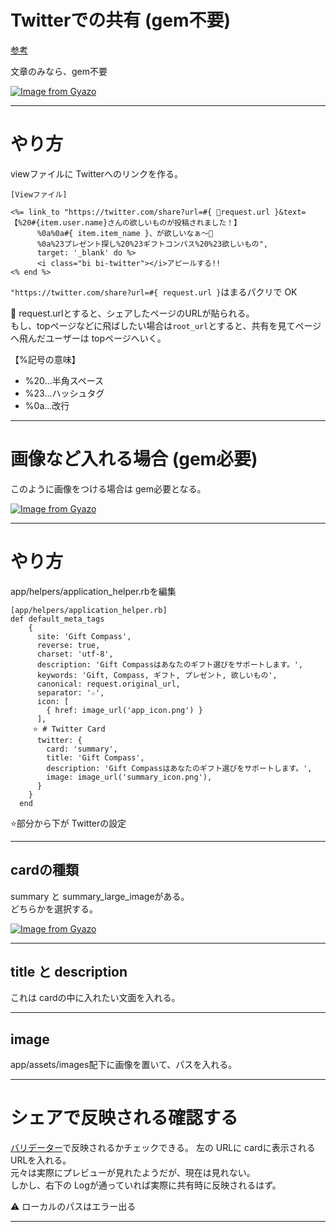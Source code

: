 # Twitterでの共有 (gem不要)
[参考](https://subaru-hello.hateblo.jp/entry/2021/09/02/224859)  

文章のみなら、gem不要

[![Image from Gyazo](https://i.gyazo.com/a847d9fac255fdebf8b1742af33cefcb.png)](https://gyazo.com/a847d9fac255fdebf8b1742af33cefcb)
***

# やり方
viewファイルに Twitterへのリンクを作る。
~~~
[Viewファイル]

<%= link_to "https://twitter.com/share?url=#{ 🩵request.url }&text=【%20#{item.user.name}さんの欲しいものが投稿されました！】
      %0a%0a#{ item.item_name }、が欲しいなぁ〜🎁
      %0a%23プレゼント探し%20%23ギフトコンパス%20%23欲しいもの",
      target: '_blank' do %>
      <i class="bi bi-twitter"></i>アピールする!!
<% end %>
~~~
`"https://twitter.com/share?url=#{ request.url }`はまるパクリで OK

🩵 request.urlとすると、シェアしたページのURLが貼られる。  
もし、topページなどに飛ばしたい場合は`root_url`とすると、共有を見てページへ飛んだユーザーは topページへいく。  

【%記号の意味】
- %20...半角スペース
- %23...ハッシュタグ
- %0a...改行
***

# 画像など入れる場合 (gem必要)
このように画像をつける場合は gem必要となる。

[![Image from Gyazo](https://i.gyazo.com/e0618afc01a0192a85f6211057d26b00.png)](https://gyazo.com/e0618afc01a0192a85f6211057d26b00)
***

# やり方
app/helpers/application_helper.rbを編集
~~~
[app/helpers/application_helper.rb]
def default_meta_tags
    {
      site: 'Gift Compass',
      reverse: true,
      charset: 'utf-8',
      description: 'Gift Compassはあなたのギフト選びをサポートします。',
      keywords: 'Gift, Compass, ギフト, プレゼント, 欲しいもの',
      canonical: request.original_url,
      separator: '☆',
      icon: [
        { href: image_url('app_icon.png') }
      ],
     ⭐️ # Twitter Card
      twitter: {
        card: 'summary',
        title: 'Gift Compass',
        description: 'Gift Compassはあなたのギフト選びをサポートします。',
        image: image_url('summary_icon.png'),
      }
    }
  end
~~~
⭐️部分から下が Twitterの設定
***

## cardの種類
summary と summary_large_imageがある。  
どちらかを選択する。

[![Image from Gyazo](https://i.gyazo.com/4984bc1364ebc9b667c416ca1e271090.png)](https://gyazo.com/4984bc1364ebc9b667c416ca1e271090)
***

## title と description
これは cardの中に入れたい文面を入れる。
***

## image
app/assets/images配下に画像を置いて、パスを入れる。
***

# シェアで反映される確認する
[バリデーター]([https://gift-compass.onrender.com/](https://cards-dev.twitter.com/validator))で反映されるかチェックできる。    
左の URLに cardに表示される URLを入れる。  
元々は実際にプレビューが見れたようだが、現在は見れない。    
しかし、右下の Logが通っていれば実際に共有時に反映されるはず。

⚠️ ローカルのパスはエラー出る
***

